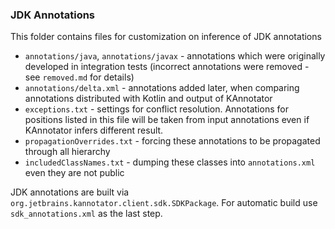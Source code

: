 ### JDK Annotations

This folder contains files for customization on inference of JDK annotations

* `annotations/java`, `annotations/javax` - annotations which were originally developed in integration tests
(incorrect annotations were removed - see `removed.md` for details)
* `annotations/delta.xml` - annotations added later, when comparing annotations distributed with Kotlin
and output of KAnnotator
* `exceptions.txt` - settings for conflict resolution. Annotations for positions listed in this file
will be taken from input annotations even if KAnnotator infers different result.
* `propagationOverrides.txt` - forcing these annotations to be propagated through all hierarchy
* `includedClassNames.txt` - dumping these classes into `annotations.xml` even they are not public

JDK annotations are built via `org.jetbrains.kannotator.client.sdk.SDKPackage`. For automatic build use `sdk_annotations.xml` as the last step.
